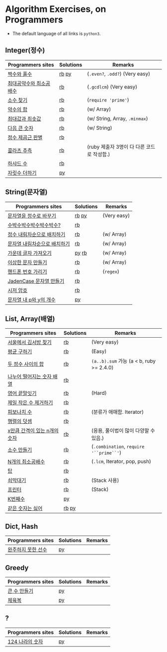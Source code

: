 # Algorithm Exercises, on Programmers

- The default language of all links is `python3`.


## Integer(정수)
| Programmers sites | Solutions | Remarks |
| ---- | ---- | ----|
| [짝수와 홀수](https://programmers.co.kr/learn/courses/30/lessons/12937?language=python3) | [rb](solutions/rb/30-12937.rb) [py](solutions/py/30-12937.py) | (`.even?`, `.odd?`) (Very easy) | 
| [최대공약수와 최소공배수](https://programmers.co.kr/learn/courses/30/lessons/12940?language=python3) | [rb](solutions/rb/30-12940.rb) | (`.gcdlcm`) (Very easy) |
| [소수 찾기](https://programmers.co.kr/learn/courses/30/lessons/12921?language=python3) | [rb](solutions/rb/30-12921.rb) | (`require 'prime'`) |
| [약수의 합](https://programmers.co.kr/learn/courses/30/lessons/12928?language=python3) | [rb](solutions/rb/30-12928.rb) | (w/ Array) |
| [최대값과 최솟값](https://programmers.co.kr/learn/courses/30/lessons/12939?language=python3) | [rb](solutions/rb/30-12939.rb) | (w/ String, Array, `.minmax`) |
| [다음 큰 숫자](https://programmers.co.kr/learn/courses/30/lessons/12911?language=python3) | [rb](solutions/rb/30-12911.rb) | (w/ String) |
| [정수 제곱근 판별](https://programmers.co.kr/learn/courses/30/lessons/12934?language=python3) | [rb](solutions/rb/30-12934.rb) | |
| [콜라츠 추측](https://programmers.co.kr/learn/courses/30/lessons/12943?language=python3) | [rb](solutions/rb/30-12943.rb) | (ruby 제출자 3명이 다 다른 코드로 작성함.) |
| [하샤드 수](https://programmers.co.kr/learn/courses/30/lessons/12947?language=python3) | [rb](solutions/rb/30-12947.rb) | |
| [자릿수 더하기](https://programmers.co.kr/learn/courses/30/lessons/12931?language=python3) | [py](solutions/py/30-12931.py) | |


## String(문자열)
| Programmers sites | Solutions | Remarks |
| ---- | ---- | ----|
| [문자열을 정수로 바꾸기](https://programmers.co.kr/learn/courses/30/lessons/12925?language=python3) | [rb](solutions/rb/30-12925.rb) [py](solutions/py/30-12925.py) | (Very easy) |
| [수박수박수박수박수박수?](https://programmers.co.kr/learn/courses/30/lessons/12922?language=python3) | [rb](solutions/rb/30-12922.rb) | |
| [정수 내림차순으로 배치하기](https://programmers.co.kr/learn/courses/30/lessons/12933?language=python3) | [rb](solutions/rb/30-12933.rb) | (w/ Array) |
| [문자열 내림차순으로 배치하기](https://programmers.co.kr/learn/courses/30/lessons/12917?language=python3) | [rb](solutions/rb/30-12907.rb) | (w/ Array) |
| [가운데 글자 가져오기](https://programmers.co.kr/learn/courses/30/lessons/12903?language=python3) | [py](solutions/py/30-12903.py) [rb](solutions/rb/30-12903.rb) | (w/ Array) |
| [이상한 문자 만들기](https://programmers.co.kr/learn/courses/30/lessons/12930?language=python3) | [rb](solutions/rb/30-12930.rb) | (w/ Array) |
| [핸드폰 번호 가리기](https://programmers.co.kr/learn/courses/30/lessons/12948?language=python3) | [rb](solutions/rb/30-12948.rb) | (`regex`) |
| [JadenCase 문자열 만들기](https://programmers.co.kr/learn/courses/30/lessons/12951?language=python3) | [rb](solutions/rb/30-12951.rb) | |
| [시저 암호](https://programmers.co.kr/learn/courses/30/lessons/12926?language=python3) | [rb](solutions/rb/30-12926.rb) | |
| [문자열 내 p와 y의 개수](https://programmers.co.kr/learn/courses/30/lessons/12916?language=python3) | [py](solutions/py/30-12916.rb) | |


## List, Array(배열)
| Programmers sites | Solutions | Remarks |
| ---- | ---- | ----|
| [서울에서 김서방 찾기](https://programmers.co.kr/learn/courses/30/lessons/12919?language=python3) | [rb](solutions/rb/30-12919.rb) | (Very easy) |
| [평균 구하기](https://programmers.co.kr/learn/courses/30/lessons/12944?language=python3) | [rb](solutions/rb/30-12944.rb) | (Easy) |
| [두 정수 사이의 합](https://programmers.co.kr/learn/courses/30/lessons/12912?language=python3) | [rb](solutions/rb/30-12912.rb) | `(a..b).sum` 가능 (a < b, ruby >= 2.4.0) | 
| [나누어 떨어지는 숫자 배열](https://programmers.co.kr/learn/courses/30/lessons/12910?language=python3) | [rb](solutions/rb/30-12910.rb) | |
| [영어 끝말잇기](https://programmers.co.kr/learn/courses/30/lessons/12981?language=python3) | [rb](solutions/rb/30-12981.rb) | (Hard) |
| [제일 작은 수 제거하기](https://programmers.co.kr/learn/courses/30/lessons/12935?language=python3) | [rb](solutions/rb/30-12935.rb) |
| [피보나치 수](https://programmers.co.kr/learn/courses/30/lessons/12945?language=python3) | [rb](solutions/rb/30-12945.rb) | (분류가 애매함. Iterator) |
| [행렬의 덧셈](https://programmers.co.kr/learn/courses/30/lessons/12950?language=python3) | [rb](solutions/rb/30-12950.rb) | |
| [x만큼 간격이 있는 n개의 숫자](https://programmers.co.kr/learn/courses/30/lessons/12954?language=python3) | [rb](solutions/rb/30-12954.rb) | (응용, 풀이법이 많이 다양할 수 있음.) |
| [소수 만들기](https://programmers.co.kr/learn/courses/30/lessons/12977?language=python3) | [rb](solutions/rb/30-12977.rb) | (`.combination`, `require` `'``prime``'`) |
| [N개의 최소공배수](https://programmers.co.kr/learn/courses/30/lessons/12953?language=python3) | [rb](solutions/rb/30-12953.rb) | (`.lcm`, Iterator, pop, push) |
| [탑](https://programmers.co.kr/learn/courses/30/lessons/42588?language=python3) | [rb](solutions/rb/30-42588.rb) | |
| [쇠막대기](https://programmers.co.kr/learn/courses/30/lessons/42585?language=python3) | [rb](solutions/rb/30-42585.rb) | (Stack 사용) |
| [프린터](https://programmers.co.kr/learn/courses/30/lessons/42587?language=python3) | [rb](solutions/rb/30-42587.rb) | (Stack) |
| [K번째수](https://programmers.co.kr/learn/courses/30/lessons/42748?language=python3) | [py](solutions/py/30-42748.py) | |
| [같은 숫자는 싫어](https://programmers.co.kr/learn/courses/30/lessons/12906?language=python3) | [rb](solutions/rb/30-12906.rb) [py](solutions/py/30-12906.py) | |


## Dict, Hash
| Programmers sites | Solutions | Remarks |
| ---- | ---- | ----|
| [완주하지 못한 선수](https://programmers.co.kr/learn/courses/30/lessons/42576?language=python3) | [py](solutions/py/30-42576.py) | |


## Greedy

| Programmers sites | Solutions | Remarks |
| ---- | ---- | ----|
| [큰 수 만들기](https://programmers.co.kr/learn/courses/30/lessons/42883?language=python3) | [py](solutions/py/30-42883.py) | |
| [체육복](https://programmers.co.kr/learn/courses/30/lessons/42862?language=python3) | [py](solutions/py/30-42862.py) | |


## ?

| Programmers sites | Solutions | Remarks |
| ---- | ---- | ----|
| [124 나라의 숫자](https://programmers.co.kr/learn/courses/30/lessons/12899?language=python3) | [py](solutions/py/30-12899.py) | |
